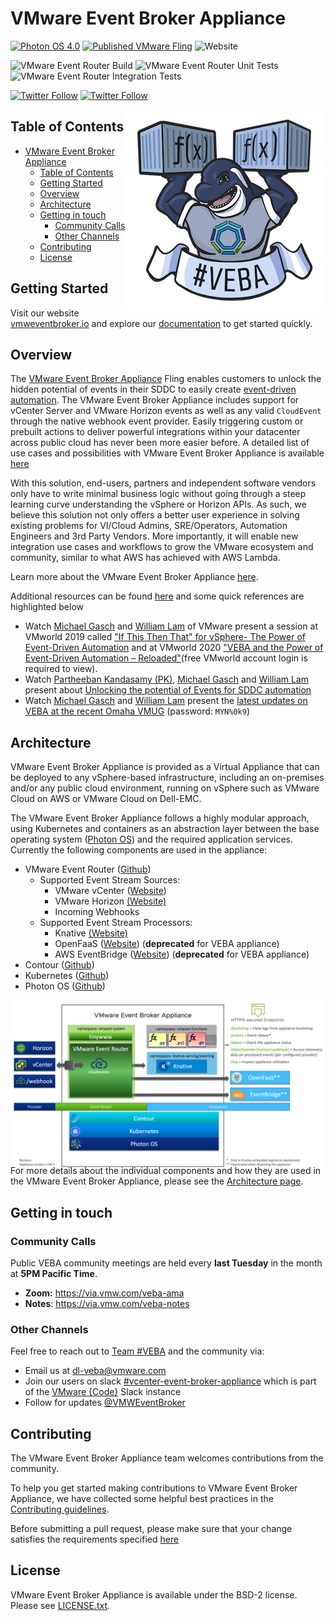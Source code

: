 # VMware Event Broker Appliance

[![Photon OS
4.0](https://img.shields.io/badge/Photon%20OS-4.0-orange)](https://vmware.github.io/photon/)
[![Published VMware
Fling](https://img.shields.io/badge/VMware-Fling-green)](https://flings.vmware.com/vmware-event-broker-appliance)
![Website](https://img.shields.io/website?label=vmweventbroker.io&url=https%3A%2F%2Fvmweventbroker.io%2F)

![VMware Event Router
Build](https://github.com/vmware-samples/vcenter-event-broker-appliance/workflows/VMware%20Event%20Router%20Development%20Build/badge.svg)
![VMware Event Router Unit
Tests](https://github.com/vmware-samples/vcenter-event-broker-appliance/workflows/VMware%20Event%20Router%20Unit%20Tests/badge.svg)
![VMware Event Router Integration
Tests](https://github.com/vmware-samples/vcenter-event-broker-appliance/workflows/VMware%20Event%20Router%20Integration%20Tests/badge.svg)

[![Twitter
Follow](https://img.shields.io/twitter/follow/lamw?style=social)](https://twitter.com/lamw)
[![Twitter
Follow](https://img.shields.io/twitter/follow/embano1?style=social)](https://twitter.com/embano1)


<img src="logo/veba_otto_the_orca_320x320.png" align="right" height="320px"/>

## Table of Contents

- [VMware Event Broker Appliance](#vmware-event-broker-appliance)
  - [Table of Contents](#table-of-contents)
  - [Getting Started](#getting-started)
  - [Overview](#overview)
  - [Architecture](#architecture)
  - [Getting in touch](#getting-in-touch)
    - [Community Calls](#community-calls)
    - [Other Channels](#other-channels)
  - [Contributing](#contributing)
  - [License](#license)


## Getting Started

Visit our website [vmweventbroker.io](https://vmweventbroker.io/) and explore
our [documentation](https://vmweventbroker.io/kb) to get started quickly.

## Overview

The [VMware Event Broker
Appliance](https://flings.vmware.com/vmware-event-broker-appliance#summary)
Fling enables customers to unlock the hidden potential of events in their SDDC
to easily create [event-driven
automation](https://octo.vmware.com/vsphere-power-event-driven-automation/). The
VMware Event Broker Appliance includes support for vCenter Server and VMware
Horizon events as well as any valid `CloudEvent` through the native webhook
event provider. Easily triggering custom or prebuilt actions to deliver powerful
integrations within your datacenter across public cloud has never been more
easier before. A detailed list of use cases and possibilities with VMware Event
Broker Appliance is available [here](https://vmweventbroker.io)

With this solution, end-users, partners and independent software vendors only
have to write minimal business logic without going through a steep learning
curve understanding the vSphere or Horizon APIs. As such, we believe this
solution not only offers a better user experience in solving existing problems
for VI/Cloud Admins, SRE/Operators, Automation Engineers and 3rd Party Vendors.
More importantly, it will enable new integration use cases and workflows to grow
the VMware ecosystem and community, similar to what AWS has achieved with AWS
Lambda.

Learn more about the VMware Event Broker Appliance
[here](https://vmweventbroker.io).

Additional resources can be found [here](https://vmweventbroker.io) and some
quick references are highlighted below
 - Watch [Michael Gasch](https://github.com/embano1) and [William
   Lam](https://github.com/lamw/) of VMware present a session at VMworld 2019
   called ["If This Then That" for vSphere- The Power of Event-Driven
   Automation](https://www.vmware.com/vmworld/en/video-library/video-landing.html?sessionid=15614121705290019EX2&region=EU)
   and at VMworld 2020 ["VEBA and the Power of Event-Driven Automation –
   Reloaded"](https://www.vmware.com/vmworld/en/video-library/video-landing.html?sessionid=1586353214997001Abo2)(free
   VMworld account login is required to view).
 - Watch [Partheeban Kandasamy (PK)](https://github.com/embano1), [Michael
   Gasch](https://github.com/embano1) and [William
   Lam](https://github.com/lamw/) present about [Unlocking the potential of
   Events for SDDC automation](https://youtu.be/tOjp5_qn-Fg)
 - Watch [Michael Gasch](https://github.com/embano1) and [William
   Lam](https://github.com/lamw/) present the [latest updates on VEBA at the
   recent Omaha
   VMUG](https://zoom.us/rec/share/4OMWH9hjC1rxTB4nshLC0LArcBCtHZ6n8zFO8IdWV7_P1BFphw8D_V8SotAYU5NL.HfS8ajp7BCctTpJO)
   (password: `MYN%0k9`)

<!-- ## Users and Use Cases

Hear from the community on how they are taking advantage of the vCenter Server Appliance [here](https://vmweventbroker.io/casestudy-wip.md) -->

## Architecture

VMware Event Broker Appliance is provided as a Virtual Appliance that can be
deployed to any vSphere-based infrastructure, including an on-premises and/or
any public cloud environment, running on vSphere such as VMware Cloud on AWS or
VMware Cloud on Dell-EMC.

The VMware Event Broker Appliance follows a highly modular approach, using
Kubernetes and containers as an abstraction layer between the base operating
system ([Photon OS](https://github.com/vmware/photon)) and the required
application services. Currently the following components are used in the
appliance:

- VMware Event Router
  ([Github](https://github.com/vmware-samples/vcenter-event-broker-appliance/vmware-event-router))
  - Supported Event Stream Sources:
    - VMware vCenter
      ([Website](https://www.vmware.com/products/vcenter-server.html))
    - VMware Horizon  [(Website)](https://www.vmware.com/products/horizon.html)
    - Incoming Webhooks
  - Supported Event Stream Processors:
    - Knative [(Website)](https://knative.dev/)
    - OpenFaaS ([Website](https://www.openfaas.com/)) (**deprecated** for VEBA
      appliance)
    - AWS EventBridge ([Website](https://aws.amazon.com/eventbridge/))
      (**deprecated** for VEBA appliance)
- Contour ([Github](https://github.com/projectcontour/contour))
- Kubernetes ([Github](https://github.com/kubernetes/kubernetes))
- Photon OS ([Github](https://github.com/vmware/photon))

<center><div style="height:250px;"><img src="docs/kb/img/veba-architecture.png"/></div></center>

For more details about the individual components and how they are used in the
VMware Event Broker Appliance, please see the [Architecture
page](https://vmweventbroker.io/kb/architecture).

## Getting in touch

### Community Calls

Public VEBA community meetings are held every **last Tuesday** in the month at
**5PM Pacific Time**.

- **Zoom:** https://via.vmw.com/veba-ama
- **Notes**: https://via.vmw.com/veba-notes


### Other Channels

Feel free to reach out to [Team #VEBA](https://vmweventbroker.io/#team-veba) and
the community via:
  - Email us at [dl-veba@vmware.com](mailto:dl-veba@vmware.com)
  - Join our users on slack
    [#vcenter-event-broker-appliance](https://vmwarecode.slack.com/archives/CQLT9B5AA)
    which is part of the [VMware {Code}](https://code.vmware.com/web/code/join)
    Slack instance
  - Follow for updates [@VMWEventBroker](https://twitter.com/VMWEventBroker)

## Contributing

The VMware Event Broker Appliance team welcomes contributions from the
community.

To help you get started making contributions to VMware Event Broker Appliance,
we have collected some helpful best practices in the [Contributing
guidelines](https://vmweventbroker.io/community#guidelines).

Before submitting a pull request, please make sure that your change satisfies
the requirements specified
[here](https://vmweventbroker.io/community#pull-requests)

## License

VMware Event Broker Appliance is available under the BSD-2 license. Please see
[LICENSE.txt](LICENSE.txt).
